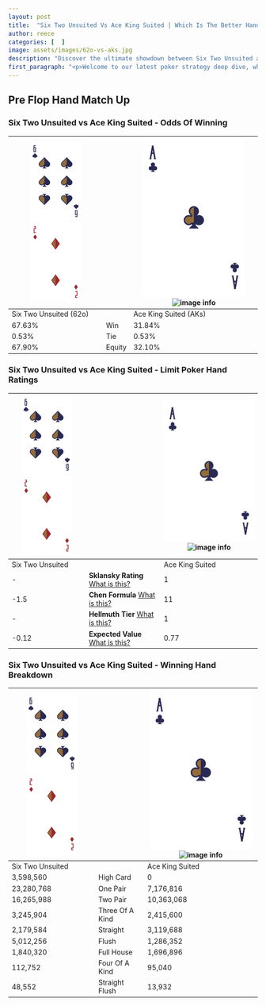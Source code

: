 ```yaml
---
layout: post
title:  "Six Two Unsuited Vs Ace King Suited | Which Is The Better Hand In Poker? A Complete Guide"
author: reece
categories: [  ]
image: assets/images/62o-vs-aks.jpg
description: "Discover the ultimate showdown between Six Two Unsuited and Ace King Suited in poker! Uncover the odds, strategies, and scenarios where one hand triumphs over the other. Get ready to up your poker game with this thrilling analysis."
first_paragraph: "<p>Welcome to our latest poker strategy deep dive, where we're pitting two distinct hands against each other in a high-stakes showdown: Six Two Unsuited vs Ace King Suited.</p><p>In the dynamic world of poker, every decision counts, and knowing which hand holds the upper hand is key to your success at the table.</p><p>In this article, we'll dissect these two hands, explore the scenarios where one dominates the other, and equip you with the knowledge to make strategic choices that can tip the odds in your favor.</p><p>Get ready to unravel the intriguing dynamics of these poker hands and elevate your game to new heights.</p>"
---
```




[comment]: # (sp0)

## Pre Flop Hand Match Up

<div class="table hand-ratings" markdown="1"> 



### Six Two Unsuited vs Ace King Suited - Odds Of Winning


    
| ![image info](assets/images/hand1/6.png) ![image info](assets/images/hand1/2o.png) |  | ![image info](assets/images/hand2/A.png) ![image info](assets/images/hand2/Ks.png) |
| -------- | -------- | -------- |
| Six Two Unsuited (62o) |  | Ace King Suited (AKs) |
| 67.63% | Win | 31.84% |
| 0.53% | Tie | 0.53% |
| 67.90% | Equity | 32.10% |




[comment]: # (sp1)



### Six Two Unsuited vs Ace King Suited - Limit Poker Hand Ratings


    
| ![image info](assets/images/hand1/6.png) ![image info](assets/images/hand1/2o.png) |  | ![image info](assets/images/hand2/A.png) ![image info](assets/images/hand2/Ks.png) |
| -------- | -------- | -------- |
| Six Two Unsuited |  | Ace King Suited |
| - | **Sklansky Rating** [What is this?](/sklansky-rating-explained) | 1 |
| -1.5 | **Chen Formula** [What is this?](/chen-formula-explained) | 11 |
| - | **Hellmuth Tier** [What is this?](/Hellmuth-tier-explained) | 1 |
| -0.12 | **Expected Value** [What is this?](/expected-value-explained) | 0.77 |




[comment]: # (sp2)



### Six Two Unsuited vs Ace King Suited - Winning Hand Breakdown


    
| ![image info](assets/images/hand1/6.png) ![image info](assets/images/hand1/2o.png) |  | ![image info](assets/images/hand2/A.png) ![image info](assets/images/hand2/Ks.png) |
| -------- | -------- | -------- |
| Six Two Unsuited |  | Ace King Suited |
| 3,598,560 | High Card | 0 |
| 23,280,768 | One Pair | 7,176,816 |
| 16,265,988 | Two Pair | 10,363,068 |
| 3,245,904 | Three Of A Kind | 2,415,600 |
| 2,179,584 | Straight | 3,119,688 |
| 5,012,256 | Flush | 1,286,352 |
| 1,840,320 | Full House | 1,696,896 |
| 112,752 | Four Of A Kind | 95,040 |
| 48,552 | Straight Flush | 13,932 |




[comment]: # (sp3)



</div>

[comment]: # (sp4)



[comment]: # (sp5)

